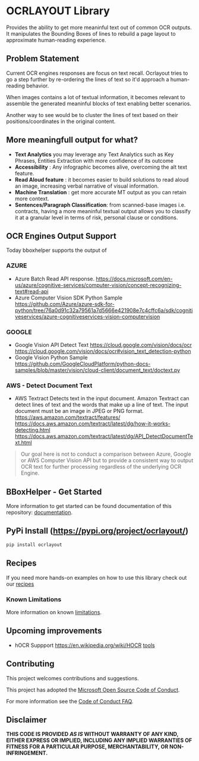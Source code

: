 # OCRLAYOUT Library
Provides the ability to get more meaninful text out of common OCR outputs. It manipulates the Bounding Boxes of lines to rebuild a page layout to approximate human-reading experience.  
## Problem Statement
Current OCR engines responses are focus on text recall. Ocrlayout tries to go a step further by re-ordering the lines of text so it'd approach a human-reading behavior. 

When images contains a lot of textual information, it becomes relevant to assemble the generated meaninful blocks of text enabling better scenarios. 

Another way to see would be to cluster the lines of text based on their positions/coordinates in the original content. 
## More meaningfull output for what? 
- **Text Analytics** you may leverage any Text Analytics such as Key Phrases, Entities Extraction with more confidence of its outcome
- **Accessibility** : Any infographic becomes alive, overcoming the alt text feature.
- **Read Aloud feature** : it becomes easier to build solutions to read aloud an image, increasing verbal narrative of visual information. 
- **Machine Translation** : get more accurate MT output as you can retain more context. 
- **Sentences/Paragraph Classification**: from scanned-base images i.e. contracts, having a more meaninful textual output allows you to classify it at a granular level in terms of risk, personal clause or conditions. 
## OCR Engines Output Support
Today bboxhelper supports the output of 
### AZURE
* Azure Batch Read API response. 
https://docs.microsoft.com/en-us/azure/cognitive-services/computer-vision/concept-recognizing-text#read-api
* Azure Computer Vision SDK Python Sample
https://github.com/Azure/azure-sdk-for-python/tree/76a0d91c32a79561a7d5666e421908e7c4cffc6a/sdk/cognitiveservices/azure-cognitiveservices-vision-computervision
### GOOGLE 
* Google Vision API Detect Text
https://cloud.google.com/vision/docs/ocr
https://cloud.google.com/vision/docs/ocr#vision_text_detection-python
* Google Vision Python Sample
https://github.com/GoogleCloudPlatform/python-docs-samples/blob/master/vision/cloud-client/document_text/doctext.py
### AWS - Detect Document Text
* AWS Textract
Detects text in the input document. Amazon Textract can detect lines of text and the words that make up a line of text. The input document must be an image in JPEG or PNG format.
https://aws.amazon.com/textract/features/
https://docs.aws.amazon.com/textract/latest/dg/how-it-works-detecting.html
https://docs.aws.amazon.com/textract/latest/dg/API_DetectDocumentText.html

>Our goal here is not to conduct a comparison between Azure, Google or AWS Computer Vision API but to provide a consistent way to output OCR text for further processing regardless of the underlying OCR Engine. 

## BBoxHelper - Get Started
More information to get started can be found documentation of this repository: [documentation](https://puthurr.github.io/getting-started/).

## PyPi Install (https://pypi.org/project/ocrlayout/)
```python
pip install ocrlayout
```
## Recipes 
If you need more hands-on examples on how to use this library check out our [recipes](https://github.com/puthurr/ocrlayout-recipes)

### Known Limitations 
More information on known [limitations](https://puthurr.github.io/known-limitations/).

## Upcoming improvements
* hOCR Suppport https://en.wikipedia.org/wiki/HOCR [tools](https://github.com/tmbdev/hocr-tools)

## Contributing
This project welcomes contributions and suggestions.

This project has adopted the [Microsoft Open Source Code of Conduct](https://opensource.microsoft.com/codeofconduct/).

For more information see the [Code of Conduct FAQ](https://opensource.microsoft.com/codeofconduct/faq/). 

## Disclaimer
**THIS CODE IS PROVIDED *AS IS* WITHOUT WARRANTY OF ANY KIND, EITHER EXPRESS OR IMPLIED, INCLUDING ANY IMPLIED WARRANTIES OF FITNESS FOR A PARTICULAR PURPOSE, MERCHANTABILITY, OR NON-INFRINGEMENT.**

